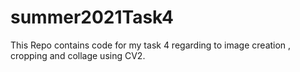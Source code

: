 # summer2021Task4
This Repo contains code for my task 4 regarding to image creation , cropping and collage using CV2.
